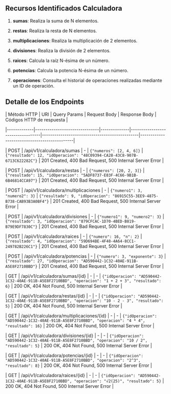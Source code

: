## Recursos Identificados Calculadora

1.  **sumas**: Realiza la suma de N elementos.

2.  **restas**: Realiza la resta de N elementos.

3.  **multiplicaciones**: Realiza la multiplicación de 2 elementos.

4.  **divisiones**: Realiza la división de 2 elementos.

5.  **raices**: Calcula la raíz N-ésima de un número.

6.  **potencias**: Calcula la potencia N-ésima de un número.

7.  **operaciones**: Consulta el historial de operaciones realizadas mediante un ID de operación.

  

## Detalle de los Endpoints

  

| Método HTTP | URI | Query Params | Request Body | Response Body | Códigos HTTP de respuesta |

|-------------|-------------------------------|--------------|----------------------------------|-----------------------------------------------|---------------------------------------------|

| POST | /api/v1/calculadora/sumas | - | `{"numeros": [2, 4, 6]}` | `{"resultado": 12, "idOperacion": "48C09394-CA28-43C8-907B-6713C622282C"}` | 201 Created, 400 Bad Request, 500 Internal Server Error |

| POST | /api/v1/calculadora/restas | - | `{"numeros": [20, 2, 3]}` | `{"resultado": 15, "idOperacion": "5ADF8737-E83F-4C66-9B1B-6B46814CCA97"}` | 201 Created, 400 Bad Request, 500 Internal Server Error |

| POST | /api/v1/calculadora/multiplicaciones | - | `{"numero1": 3, "numero2": 3}` | `{"resultado": 9, "idOperacion": "86915C55-3EE9-4875-B738-CAB93B3A0BF4"}` | 201 Created, 400 Bad Request, 500 Internal Server Error |

| POST | /api/v1/calculadora/divisiones | - | `{"numero1": 9, "numero2": 3}` | `{"resultado": 3, "idOperacion": "879CFCAC-1D70-4BED-B819-B79E9DF7830C"}` | 201 Created, 400 Bad Request, 500 Internal Server Error |

| POST | /api/v1/calculadora/raices | - | `{"numero": 16, "n": 2}` | `{"resultado": 4, "idOperacion": "59D694BE-4F48-4A64-8CC1-249782B226C1"}` | 201 Created, 400 Bad Request, 500 Internal Server Error |

| POST | /api/v1/calculadora/potencias | - | `{"numero": 3, "exponente": 3}` | `{"resultado": 27, "idOperacion": "AD590442-1C32-40AE-911B-A5E8F2710BBD"}` | 201 Created, 400 Bad Request, 500 Internal Server Error |

| GET | /api/v1/calculadora/sumas/{id} | - | - | `{"idOperacion": "AD590442-1C32-40AE-911B-A5E8F2710BBD", "operacion": "1 + 2 + 3", "resultado": 6}` | 200 OK, 404 Not Found, 500 Internal Server Error |

| GET | /api/v1/calculadora/restas/{id} | - | - | `{"idOperacion": "AD590442-1C32-40AE-911B-A5E8F2710BBD", "operacion": "10 - 2 - 3", "resultado": 5}` | 200 OK, 404 Not Found, 500 Internal Server Error |

| GET | /api/v1/calculadora/multiplicaciones/{id} | - | - | `{"idOperacion": "AD590442-1C32-40AE-911B-A5E8F2710BBD", "operacion": "4 * 4", "resultado": 16}` | 200 OK, 404 Not Found, 500 Internal Server Error |

| GET | /api/v1/calculadora/divisiones/{id} | - | - | `{"idOperacion": "AD590442-1C32-40AE-911B-A5E8F2710BBD", "operacion": "10 / 2", "resultado": 5}` | 200 OK, 404 Not Found, 500 Internal Server Error |

| GET | /api/v1/calculadora/potencias/{id} | - | - | `{"idOperacion": "AD590442-1C32-40AE-911B-A5E8F2710BBD", "operacion": "2^3", "resultado": 8}` | 200 OK, 404 Not Found, 500 Internal Server Error |

| GET | /api/v1/calculadora/raices/{id} | - | - | `{"idOperacion": "AD590442-1C32-40AE-911B-A5E8F2710BBD", "operacion": "√2(25)", "resultado": 5}` | 200 OK, 404 Not Found, 500 Internal Server Error |